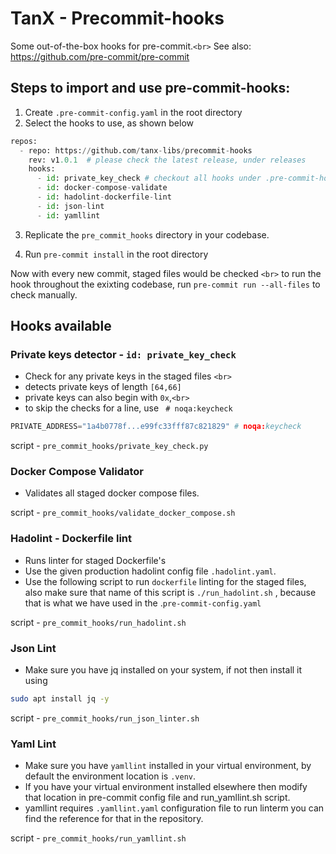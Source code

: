 # TanX - Precommit-hooks

Some out-of-the-box hooks for pre-commit.`<br>`
See also: https://github.com/pre-commit/pre-commit

## Steps to import and use pre-commit-hooks:

1. Create `.pre-commit-config.yaml` in the root directory
2. Select the hooks to use, as shown below

```python
repos:
  - repo: https://github.com/tanx-libs/precommit-hooks
    rev: v1.0.1  # please check the latest release, under releases
    hooks:
      - id: private_key_check # checkout all hooks under .pre-commit-hooks.yaml
      - id: docker-compose-validate
      - id: hadolint-dockerfile-lint
      - id: json-lint
      - id: yamllint

```

3. Replicate the `pre_commit_hooks` directory in your codebase.

4. Run `pre-commit install` in the root directory 

Now with every new commit, staged files would be checked `<br>`
to run the hook throughout the exixting codebase, run `pre-commit run --all-files` to check manually.

## Hooks available

### Private keys detector - `id: private_key_check`

- Check for any private keys in the staged files `<br>`
- detects private keys of length `[64,66]`
- private keys can also begin with `0x`,`<br>`
- to skip the checks for a line, use ` # noqa:keycheck`

```python
PRIVATE_ADDRESS="1a4b0778f...e99fc33fff87c821829" # noqa:keycheck
```

script - `pre_commit_hooks/private_key_check.py`


### Docker Compose Validator

- Validates all staged docker compose files.

script - `pre_commit_hooks/validate_docker_compose.sh`

### Hadolint - Dockerfile lint

- Runs linter for staged Dockerfile's
- Use the given production hadolint config file `.hadolint.yaml`.
- Use the following script to run `dockerfile` linting for the staged files, also make sure that name of this script is `./run_hadolint.sh` , because that is what we have used in the .`pre-commit-config.yaml`

script - `pre_commit_hooks/run_hadolint.sh`

### Json Lint

- Make sure you have jq installed on your system, if not then install it using 

```bash
sudo apt install jq -y
```

script - `pre_commit_hooks/run_json_linter.sh`

### Yaml Lint

- Make sure you have `yamllint` installed in your virtual environment, by default the environment location is `.venv`.
- If you have your virtual environment installed elsewhere then modify that location in pre-commit config file and run_yamllint.sh script.
- yamllint requires `.yamllint.yaml` configuration file to run linterm you can find the reference for that in the repository.

script - `pre_commit_hooks/run_yamllint.sh`